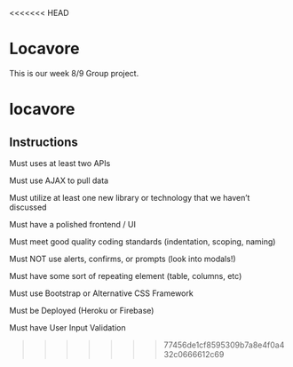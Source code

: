 <<<<<<< HEAD
# Locavore 
This is our week 8/9 Group project.

# locavore

## Instructions
Must uses at least two APIs

Must use AJAX to pull data

Must utilize at least one new library or technology that we haven’t discussed

Must have a polished frontend / UI 

Must meet good quality coding standards (indentation, scoping, naming)

Must NOT use alerts, confirms, or prompts (look into modals!)

Must have some sort of repeating element (table, columns, etc)

Must use Bootstrap or Alternative CSS Framework

Must be Deployed (Heroku or Firebase)

Must have User Input Validation 
>>>>>>> 77456de1cf8595309b7a8e4f0a432c0666612c69
